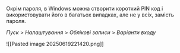 Окрім пароля, в Windows можна створити короткий PIN код і використовувати його в багатьох випадках, але не у всіх, замість пароля.

*Пуск* > *Налаштування* > *Облікові записи* > *Варіанти входу*

![[Pasted image 20250619221420.png]]